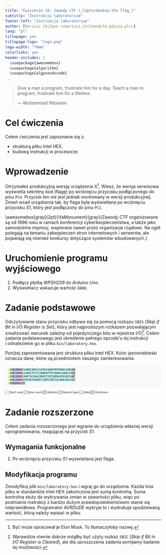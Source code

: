 ```yaml
---
title: "Ćwiczenie 10: Zawody CTF (_Capture&nbsp;the flag_)"
subtitle: "Instrukcja laboratorium"
footer-left: "Instrukcja laboratorium"
author: [Mariusz Chilmon <<mariusz.chilmon@ctm.gdynia.pl>>]
lang: "pl"
titlepage: yes
titlepage-logo: "logo.png"
logo-width: "70mm"
colorlinks: yes
header-includes: |
  \usepackage{awesomebox}
  \usepackage{algorithm}
  \usepackage{algpseudocode}
...
```


> Give a man a program, frustrate him for a day. Teach a man to program, frustrate him for a lifetime.
>
> — _Muhammad Waseem_

# Cel ćwiczenia

Celem ćwiczenia jest zapoznanie się z:

* strukturą pliku Intel HEX,
* budową instrukcji w procesorze.

# Wprowadzenie

Otrzymałeś produkcyjną wersję urządzenia X[^1]. Wiesz, że wersja serwisowa wyświetla sekretny kod (flagę) po wciśnięciu przycisku podłączonego do pinu `PC4`. Przycisk ten nie jest jednak montowany w&nbsp;wersji produkcyjnej. Zmień wsad urządzenia tak, by flaga była wyświetlana po wciśnięciu przycisku _S1_, który jest podłączony do pinu `PC1`.

[^1]: Być może opracował je Elon Musk. To tłumaczyłoby nazwę.

\awesomebox[gray]{2pt}{\faMonument}{gray}{Zawody CTF organizowane są od 1996 roku w ramach konferencji cyberbezpieczeństwa, a także jako samodzielne imprezy, wspierane nawet przez organizacje rządowe. Na ogół polegają na łamaniu zabezpieczeń stron internetowych i serwerów, ale pojawiają się również konkursy dotyczące systemów wbudowanych.}

# Uruchomienie programu wyjściowego

1. Podłącz płytkę _WPSH209_ do _Arduino Uno_.
1. Wyświetlacz wskazuje wartość `8888`.

# Zadanie podstawowe

Odczytywanie stanu przycisku odbywa się za pomocą rozkazu `SBIS` (_Skip if Bit in I/O Register is Set_), który jest najprostszym rozkazem pozwalającym zrealizować warunek zależny od pojedynczego bitu w rejestrze I/O[^2]. Celem zadania podstawowego jest określenie pełnego opcode'u tej instrukcji i&nbsp;odnalezienie go w pliku `bin/laboratory.hex`.

[^2]: Wprawdzie równie dobrze mógłby być użyty rozkaz `SBIC` (_Skip if Bit in I/O Register is Cleared_), ale dla uproszczenia zadania pomijamy badanie tej możliwości.

Poniżej zaprezentowana jest struktura pliku Intel HEX. Kolor jasnoniebieski oznacza dane, które są przedmiotem naszego zainteresowania.

![Przykład pliku Intel HEX](intel-hex.png)

# Zadanie rozszerzone

Celem zadania rozszerzonego jest wgranie do urządzenia własnej wersji oprogramowania, reagującej na przycisk _S1_.

## Wymagania funkcjonalne

1. Po wciśnięciu przycisku _S1_ wyświetlana jest flaga.

## Modyfikacja programu

Zmodyfikuj plik `bin/laboratory.hex` i wgraj go do urządzenia. Każda linia pliku w standardzie Intel HEX zakończona jest sumą kontrolną. Suma kontrolna służy do wykrywania zmian w zawartości pliku, więc po podmianie instrukcji z bardzo dużym prawdopodobieństwem stanie się nieprawidłowa. Programator _AVRDUDE_ wykryje to i wydrukuje spodziewaną wartość, którą należy wpisać w pliku.

